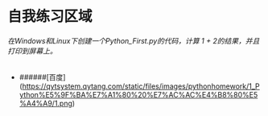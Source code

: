 # **自我练习区域**
###### 在Windows和Linux下创建一个Python_First.py的代码，计算 1 + 2的结果，并且打印到屏幕上。
* ######[百度] (https://qytsystem.qytang.com/static/files/images/pythonhomework/1_Python%E5%9F%BA%E7%A1%80%20%E7%AC%AC%E4%B8%80%E5%A4%A9/1.png)